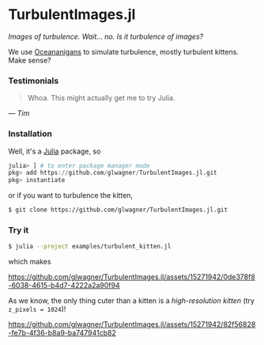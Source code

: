 # TurbulentImages.jl

_Images of turbulence. Wait... no. Is it turbulence of images?_

We use [Oceananigans](https://github.com/CliMA/Oceananigans.jl) to simulate turbulence, mostly turbulent kittens. Make sense?

### Testimonials

> Whoa. This might actually get me to try Julia.

_— Tim_

### Installation

Well, it's a [Julia](https://julialang.org/downloads/) package, so

```julia
julia> ] # to enter package manager mode
pkg> add https://github.com/glwagner/TurbulentImages.jl.git
pkg> instantiate
```

or if you want to turbulence the kitten,

```bash
$ git clone https://github.com/glwagner/TurbulentImages.jl.git
```

### Try it

```bash
$ julia --project examples/turbulent_kitten.jl
```

which makes

https://github.com/glwagner/TurbulentImages.jl/assets/15271942/0de378f8-6038-4615-b4d7-4222a2a90f94

As we know, the only thing cuter than a kitten is a _high-resolution kitten_ (try `z_pixels = 1024`)!

https://github.com/glwagner/TurbulentImages.jl/assets/15271942/82f56828-fe7b-4f36-b8a9-ba747941cb82


